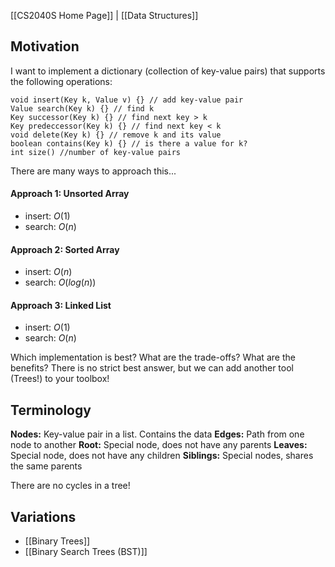 [[CS2040S Home Page]] | [[Data Structures]]

## Motivation

I want to implement a dictionary (collection of key-value pairs) that supports the following operations:

```
void insert(Key k, Value v) {} // add key-value pair
Value search(Key k) {} // find k
Key successor(Key k) {} // find next key > k
Key predeccessor(Key k) {} // find next key < k
void delete(Key k) {} // remove k and its value
boolean contains(Key k) {} // is there a value for k?
int size() //number of key-value pairs
```

There are many ways to approach this...

#### Approach 1: Unsorted Array
- insert: $O(1)$
- search: $O(n)$
#### Approach 2: Sorted Array
- insert: $O(n)$
- search: $O(log(n))$
#### Approach 3: Linked List
- insert: $O(1)$
- search: $O(n)$

Which implementation is best? What are the trade-offs? What are the benefits? There is no strict best answer, but we can add another tool (Trees!) to your toolbox!
## Terminology

**Nodes:** Key-value pair in a list. Contains the data
**Edges:** Path from one node to another
**Root:** Special node, does not have any parents
**Leaves:** Special node, does not have any children
**Siblings:** Special nodes, shares the same parents


There are no cycles in a tree!

## Variations

- [[Binary Trees]]
- [[Binary Search Trees (BST)]]


